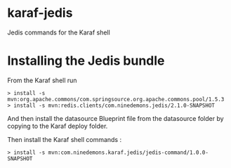 # karaf-jedis

Jedis commands for the Karaf shell

# Installing the Jedis bundle

From the Karaf shell run

```
> install -s mvn:org.apache.commons/com.springsource.org.apache.commons.pool/1.5.3
> install -s mvn:redis.clients/com.ninedemons.jedis/2.1.0-SNAPSHOT
```

And then install the datasource Blueprint file from the datasource folder by copying to the Karaf deploy folder.

Then install the Karaf shell commands :

```
> install -s mvn:com.ninedemons.karaf.jedis/jedis-command/1.0.0-SNAPSHOT
```
